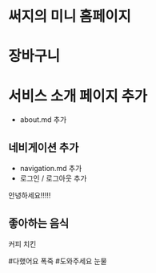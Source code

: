 # 써지의 미니 홈페이지

# 장바구니

# 서비스 소개 페이지 추가

- about.md 추가

## 네비게이션 추가

- navigation.md 추가
- 로그인 / 로그아웃 추가

안녕하세요!!!!!

## 좋아하는 음식

커피
치킨

#다했어요 폭죽 #도와주세요 눈물
